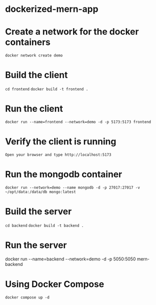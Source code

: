 # dockerized-mern-app

# Create a network for the docker containers
`docker network create demo`

# Build the client
`cd frontend`
`docker build -t frontend .`


# Run the client
`docker run --name=frontend --network=demo -d -p 5173:5173 frontend`
# Verify the client is running
`Open your browser and type http://localhost:5173`
# Run the mongodb container
`docker run --network=demo --name mongodb -d -p 27017:27017 -v ~/opt/data:/data/db mongo:latest`
# Build the server
`cd backend`
`docker build -t backend .`
# Run the server
docker run --name=backend --network=demo -d -p 5050:5050 mern-backend

# Using Docker Compose
`docker compose up -d`





